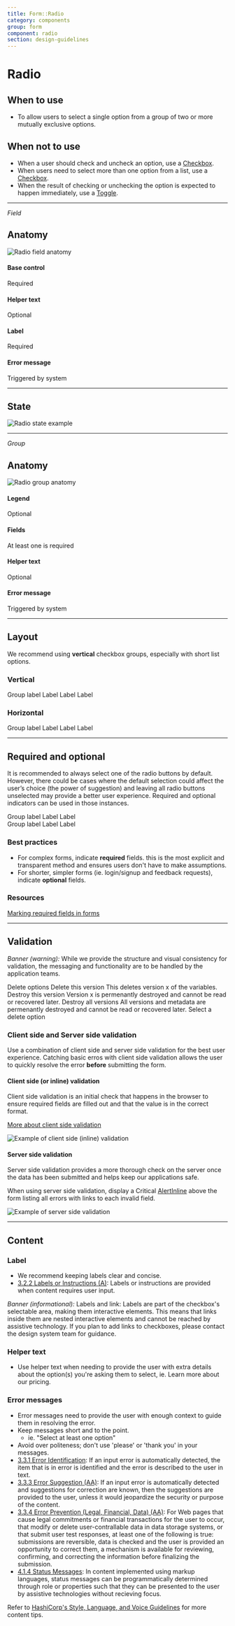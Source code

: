 ```yaml
---
title: Form::Radio
category: components
group: form
component: radio
section: design-guidelines
---
```


# Radio

## When to use

- To allow users to select a single option from a group of two or more mutually exclusive options.

## When not to use

- When a user should check and uncheck an option, use a [Checkbox](/components/form/checkbox/overview).
- When users need to select more than one option from a list, use a [Checkbox](/components/form/checkbox/overview).
- When the result of checking or unchecking the option is expected to happen immediately, use a [Toggle](/components/form/toggle/overview).

---

_Field_

## Anatomy

![Radio field anatomy](/assets/components/form/radio/radio-field-anatomy.png)

#### Base control

Required

#### Helper text

Optional

#### Label

Required

#### Error message

Triggered by system

---

## State

![Radio state example](/assets/components/form/radio/radio-state.png)

---

_Group_

## Anatomy

![Radio group anatomy](/assets/components/form/radio/radio-group-anatomy.png)

#### Legend

Optional

#### Fields

At least one is required

#### Helper text

Optional

#### Error message

Triggered by system

---

## Layout

We recommend using **vertical** checkbox groups, especially with short list options.

### Vertical

<section>
  <Hds::Form::Radio::Group @layout="vertical" @name="group" as |G|>
    <G.Legend>Group label</G.Legend>
    <G.Radio::Field as |F|>
      <F.Label>Label</F.Label>
    </G.Radio::Field>
    <G.Radio::Field as |F|>
      <F.Label>Label</F.Label>
    </G.Radio::Field>
    <G.Radio::Field as |F|>
      <F.Label>Label</F.Label>
    </G.Radio::Field>
  </Hds::Form::Radio::Group>
</section>

### Horizontal

<section>
  <Hds::Form::Radio::Group @layout="horizontal" @name="group" as |G|>
    <G.Legend>Group label</G.Legend>
    <G.Radio::Field as |F|>
      <F.Label>Label</F.Label>
    </G.Radio::Field>
    <G.Radio::Field as |F|>
      <F.Label>Label</F.Label>
    </G.Radio::Field>
    <G.Radio::Field as |F|>
      <F.Label>Label</F.Label>
    </G.Radio::Field>
  </Hds::Form::Radio::Group>
</section>

---

## Required and optional

It is recommended to always select one of the radio buttons by default. However, there could be cases where the default selection could affect the user’s choice (the power of suggestion) and leaving all radio buttons unselected may provide a better user experience. Required and optional indicators can be used in those instances.

<section>
  <Hds::Form::Radio::Group @isRequired={{true}} @layout="vertical" @name="group" as |G|>
    <G.Legend>Group label</G.Legend>
    <G.Radio::Field as |F|>
      <F.Label>Label</F.Label>
    </G.Radio::Field>
    <G.Radio::Field as |F|>
      <F.Label>Label</F.Label>
    </G.Radio::Field>
  </Hds::Form::Radio::Group>
</section>

<section>
  <Hds::Form::Radio::Group @isOptional={{true}} @layout="vertical" @name="group" as |G|>
    <G.Legend>Group label</G.Legend>
    <G.Radio::Field as |F|>
      <F.Label>Label</F.Label>
    </G.Radio::Field>
    <G.Radio::Field as |F|>
      <F.Label>Label</F.Label>
    </G.Radio::Field>
  </Hds::Form::Radio::Group>
</section>

### Best practices

- For complex forms, indicate **required** fields. this is the most explicit and transparent method and ensures users don't have to make assumptions.
- For shorter, simpler forms (ie. login/signup and feedback requests), indicate **optional** fields.

### Resources

[Marking required fields in forms](https://www.nngroup.com/articles/required-fields/)

---

## Validation

_Banner (warning):_ While we provide the structure and visual consistency for validation, the messaging and functionality are to be handled by the application teams.

<section>
  <Hds::Form::Radio::Group @layout="vertical" @name="delete-options" as |G|>
    <G.Legend>Delete options</G.Legend>
    <G.Radio::Field as |F|>
      <F.Label>Delete this version</F.Label>
      <F.HelperText>This deletes version x of the variables.</F.HelperText>
    </G.Radio::Field>
    <G.Radio::Field as |F|>
      <F.Label>Destroy this version</F.Label>
      <F.HelperText>Version x is permenantly destroyed and cannot be read or recovered later.</F.HelperText>
    </G.Radio::Field>
    <G.Radio::Field as |F|>
      <F.Label>Destroy all versions</F.Label>
      <F.HelperText>All versions and metadata are permenantly destroyed and cannot be read or recovered later.</F.HelperText>
    </G.Radio::Field>
    <G.Error>Select a delete option</G.Error>
  </Hds::Form::Radio::Group>
</section>

### Client side and Server side validation

Use a combination of client side and server side validation for the best user experience. Catching basic erros with client side validation allows the user to quickly resolve the error **before** submitting the form.

#### Client side (or inline) validation

Client side validation is an initial check that happens in the browser to ensure required fields are filled out and that the value is in the correct format.

[More about client side validation](https://developer.mozilla.org/en-US/docs/Learn/Forms/Form_validation)

![Example of client side (inline) validation](/assets/components/general/validation-client_side.png)

#### Server side validation

Server side validation provides a more thorough check on the server once the data has been submitted and helps keep our applications safe.

When using server side validation, display a Critical [AlertInline](/components/alerts/overview) above the form listing all errors with links to each invalid field.

![Example of server side validation](/assets/components/general/validation-server_side.png)

---

## Content

### Label

- We recommend keeping labels clear and concise.
- [3.2.2 Labels or Instructions (A)](https://www.w3.org/WAI/WCAG21/Understanding/labels-or-instructions.html): Labels or instructions are provided when content requires user input.

_Banner (informational):_ Labels and link: Labels are part of the checkbox's selectable area, making them interactive elements. This means that links inside them are nested interactive elements and cannot be reached by assistive technology. If you plan to add links to checkboxes, please contact the design system team for guidance.

### Helper text

- Use helper text when needing to provide the user with extra details about the option(s) you're asking them to select, ie. Learn more about our pricing.

### Error messages

- Error messages need to provide the user with enough context to guide them in resolving the error.
- Keep messages short and to the point.
  - ie. "Select at least one option"
- Avoid over politeness; don't use 'please' or 'thank you' in your messages.
- [3.3.1 Error Identification](https://www.w3.org/WAI/WCAG21/Understanding/error-identification.html): If an input error is automatically detected, the item that is in error is identified and the error is described to the user in text.
- [3.3.3 Error Suggestion (AA)](https://www.w3.org/WAI/WCAG21/Understanding/error-suggestion.html): If an input error is automatically detected and suggestions for correction are known, then the suggestions are provided to the user, unless it would jeopardize the security or purpose of the content.
- [3.3.4 Error Prevention (Legal, Financial, Data) (AA)](https://www.w3.org/WAI/WCAG21/Understanding/error-prevention-legal-financial-data.html): For Web pages that cause legal commitments or financial transactions for the user to occur, that modify or delete user-contrallable data in data storage systems, or that submit user test responses, at least one of the following is true: submissions are reversible, data is checked and the user is provided an opportunity to correct them, a mechanism is available for reviewing, confirming, and correcting the information before finalizing the submission.
- [4.1.4 Status Messages](https://www.w3.org/WAI/WCAG21/Understanding/status-messages.html): In content implemented using markup languages, status messages can be programmatically determined through role or properties such that they can be presented to the user by assistive technologies without recieving focus.

Refer to [HashiCorp's Style, Language, and Voice Guidelines](https://docs.google.com/document/d/1MRvGd6tS5JkIwl_GssbyExkMJqOXKeUE00kSEtFi8m8/edit?usp=sharing) for more content tips.
